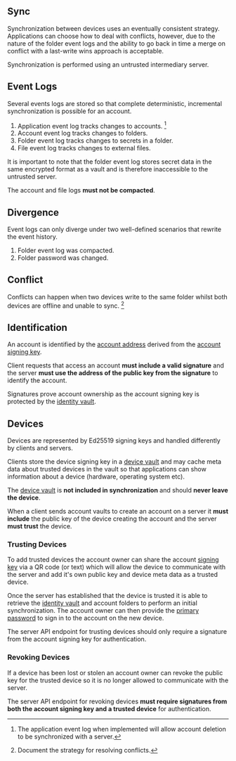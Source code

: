 ## Sync

Synchronization between devices uses an eventually consistent strategy. Applications can choose how to deal with conflicts, however, due to the nature of the folder event logs and the ability to go back in time a merge on conflict with a last-write wins approach is acceptable.

Synchronization is performed using an untrusted intermediary server.

## Event Logs

Several events logs are stored so that complete deterministic, incremental synchronization is possible for an account.

1) Application event log tracks changes to accounts. [^1]
2) Account event log tracks changes to folders.
3) Folder event log tracks changes to secrets in a folder.
4) File event log tracks changes to external files.

It is important to note that the folder event log stores secret data in the same encrypted format as a vault and is therefore inaccessible to the untrusted server.

The account and file logs **must not be compacted**.

## Divergence 

Event logs can only diverge under two well-defined scenarios that rewrite the event history.

1) Folder event log was compacted.
2) Folder password was changed.

## Conflict

Conflicts can happen when two devices write to the same folder whilst both devices are offline and unable to sync. [^2]

## Identification

An account is identified by the [account address](/doc/overview.md#account-address) derived from the [account signing key](/doc/overview.md#signing-key).

Client requests that access an account **must include a valid signature** and the server **must use the address of the public key from the signature** to identify the account.

Signatures prove account ownership as the account signing key is protected by the [identity vault](/doc/overview.md#identity-vault).

## Devices

Devices are represented by Ed25519 signing keys and handled differently by clients and servers.

Clients store the device signing key in a [device vault](/doc/overview.md#device-vault) and may cache meta data about trusted devices in the vault so that applications can show information about a device (hardware, operating system etc).

The [device vault](/doc/overview.md#device-vault) is **not included in synchronization** and should **never leave the device**.

When a client sends account vaults to create an account on a server it **must include** the public key of the device creating the account and the server **must trust** the device. 

### Trusting Devices

To add trusted devices the account owner can share the account [signing key](/docs/overview.md#signing-key) via a QR code (or text) which will allow the device to communicate with the server and add it's own public key and device meta data as a trusted device. 

Once the server has established that the device is trusted it is able to retrieve the [identity vault](/docs/overview.md#identity-vault) and account folders to perform an initial synchronization. The account owner can then provide the [primary password](/docs/overview.md#primary-password) to sign in to the account on the new device.

The server API endpoint for trusting devices should only require a signature from the account signing key for authentication.

### Revoking Devices

If a device has been lost or stolen an account owner can revoke the public key for the trusted device so it is no longer allowed to communicate with the server.

The server API endpoint for revoking devices **must require signatures from both the account signing key and a trusted device** for authentication.

[^1]: The application event log when implemented will allow account deletion to be synchronized with a server.
[^2]: Document the strategy for resolving conflicts.
